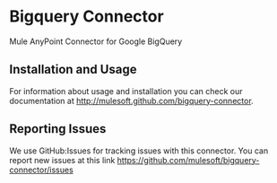 Bigquery Connector
=========================

Mule AnyPoint Connector for Google BigQuery

Installation and Usage
----------------------

For information about usage and installation you can check our documentation at http://mulesoft.github.com/bigquery-connector.

Reporting Issues
----------------

We use GitHub:Issues for tracking issues with this connector. You can report new issues at this link https://github.com/mulesoft/bigquery-connector/issues
